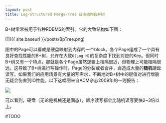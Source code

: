 ```yaml
---
layout: post
title: Log-Structured Merge-Tree 日志结构合并树
---
```



B+树常常被用于各种RDBMS的索引。它的大致结构如下图：

![]({{ site.baseurl }}/posts/BpTree.png)

图中的Page可以看成是硬盘映射到内存的一个block。各个Page组成了一个具有良好查找性能的B+树，允许在大致`O(Log N)`的复杂度下找到对应的Key。但同时B+树又有一个特点，那就是各个Page虽然逻辑上相隔很近，但物理上可能相隔很远。这导致了B+树进行写操作时，Page的分裂或者合并，会造成大量的**随机**硬盘读写。如果我们的应用场景有大量的写需求，不断地对B+树中的键值对进行增删无疑会伤害到IO性能。以下这幅图来自ACM杂志2009年的一则报告：

![](http://deliveryimages.acm.org/10.1145/1570000/1563874/jacobs3.jpg)

可以看到，硬盘（无论是机械还是固态），顺序读写都会比随机读写要快2~3倍以上。

#TODO